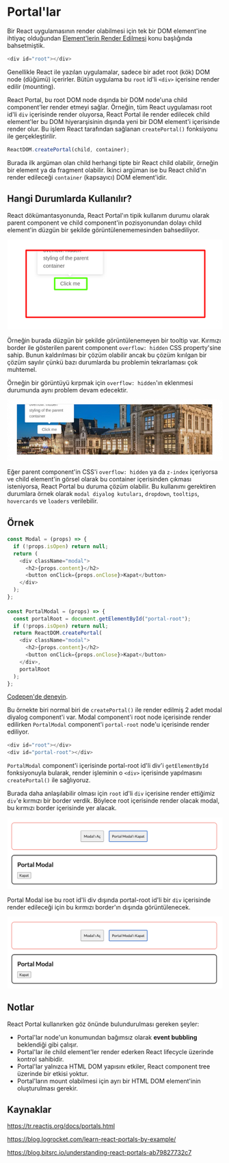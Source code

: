 # Portal'lar

Bir React uygulamasının render olabilmesi için tek bir DOM element'ine ihtiyaç olduğundan [Element'lerin Render Edilmesi](rendering-elements/) konu başlığında bahsetmiştik. 

```javascript
<div id="root"></div>
```

Genellikle React ile yazılan uygulamalar, sadece bir adet root (kök) DOM node (düğümü) içerirler. Bütün uygulama bu `root` id'li `<div>` içerisine render edilir (mounting). 

React Portal, bu root DOM node dışında bir DOM node'una child component'ler render etmeyi sağlar. Örneğin, tüm React uygulaması root id'li `div` içerisinde render oluyorsa, React Portal ile render edilecek child element'ler bu DOM hiyerarşisinin dışında yeni bir DOM element'i içerisinde render olur. Bu işlem React tarafından sağlanan `createPortal()` fonksiyonu ile gerçekleştirilir. 

```javascript
ReactDOM.createPortal(child, container);
```

Burada ilk argüman olan child herhangi tipte bir React child olabilir, örneğin bir element ya da fragment olabilir. İkinci argüman ise bu React child'ın render edileceği `container` (kapsayıcı) DOM element'idir. 

## Hangi Durumlarda Kullanılır?

React dökümantasyonunda, React Portal'ın tipik kullanım durumu olarak parent component ve child component'in pozisyonundan dolayı child element'in düzgün bir şekilde görüntülenememesinden bahsediliyor. 

![Tooltip-overflow](https://raw.githubusercontent.com/Kodluyoruz/taskforce/react/react-js/react-portals/figures/Tooltip-overflow.png)

Örneğin burada düzgün bir şekilde görüntülenemeyen bir tooltip var. Kırmızı border ile gösterilen parent component `overflow: hidden` CSS property'sine sahip. Bunun kaldırılması bir çözüm olabilir ancak bu çözüm kırılgan bir çözüm sayılır çünkü bazı durumlarda bu problemin tekrarlaması çok muhtemel.  

Örneğin bir görüntüyü kırpmak için `overflow: hidden`'ın eklenmesi durumunda aynı problem devam edecektir. 

![Tooltip-image-crop](https://raw.githubusercontent.com/Kodluyoruz/taskforce/react/react-js/react-portals/figures/Tooltip-image-crop.png)

Eğer parent component'in CSS'i `overflow: hidden` ya da `z-index` içeriyorsa ve child element'in görsel olarak bu container içerisinden çıkması isteniyorsa, React Portal bu duruma çözüm olabilir. Bu kullanımı gerektiren durumlara örnek olarak `modal diyalog kutuları`, `dropdown`, `tooltips`, `hovercards` ve `loaders` verilebilir. 

## Örnek

```javascript
const Modal = (props) => {
  if (!props.isOpen) return null;
  return (
    <div className="modal">
      <h2>{props.content}</h2>
      <button onClick={props.onClose}>Kapat</button>
    </div>
  );
};

const PortalModal = (props) => {
  const portalRoot = document.getElementById("portal-root");
  if (!props.isOpen) return null;
  return ReactDOM.createPortal(
    <div className="modal">
      <h2>{props.content}</h2>
      <button onClick={props.onClose}>Kapat</button>
    </div>,
    portalRoot
  );
};
```

[Codepen'de deneyin](https://codepen.io/Kodluyoruz/pen/jOMLPoX?editors=1111).

Bu örnekte biri normal biri de `createPortal()` ile render edilmiş 2 adet modal diyalog component'i var. Modal component'i root node içerisinde render edilirken `PortalModal` component'i `portal-root` node'u içerisinde render ediliyor. 

```javascript
<div id="root"></div>
<div id="portal-root"></div>
```

`PortalModal` component'i içerisinde portal-root id'li div'i `getElementById` fonksiyonuyla bularak, render işleminin o `<div>` içerisinde yapılmasını `createPortal()` ile sağlıyoruz. 

Burada daha anlaşılabilir olması için `root` id'li `div` içerisine render ettiğimiz `div`'e kırmızı bir border verdik. Böylece root içerisinde render olacak modal, bu kırmızı border içerisinde yer alacak. 

![Modal](https://raw.githubusercontent.com/Kodluyoruz/taskforce/react/react-js/react-portals/figures/Portal-Modal.png)



Portal Modal ise bu root id'li div dışında portal-root id'li bir `div` içerisinde render edileceği için bu kırmızı border'ın dışında görüntülenecek.

![Portal-Modal](https://raw.githubusercontent.com/Kodluyoruz/taskforce/react/react-js/react-portals/figures/Portal-Modal.png)



## Notlar

React Portal kullanırken göz önünde bulundurulması gereken şeyler:

- Portal'lar node'un konumundan bağımsız olarak **event bubbling** beklendiği gibi çalışır.
- Portal'lar ile child element'ler render ederken React lifecycle üzerinde kontrol sahibidir.
- Portal'lar yalnızca HTML DOM yapısını etkiler, React component tree üzerinde bir etkisi yoktur.
- Portal'ların mount olabilmesi için ayrı bir HTML DOM element'inin oluşturulması gerekir.

## Kaynaklar

https://tr.reactjs.org/docs/portals.html

https://blog.logrocket.com/learn-react-portals-by-example/

https://blog.bitsrc.io/understanding-react-portals-ab79827732c7